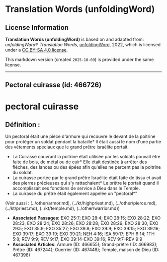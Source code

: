 # Translation Words (unfoldingWord)

## License Information

**Translation Words (unfoldingWord)** is based on and adapted from: _unfoldingWord® Translation Words_, [unfoldingWord](https://unfoldingword.org/utw), 2022, which is licensed under a [CC BY-SA 4.0 license](https://creativecommons.org/licenses/by-sa/4.0/legalcode.en).

This markdown version (created `2025-10-09`) is provided under the same license.



--------------------------------

## Pectoral cuirasse (id: 466726)

pectoral cuirasse
=================

Définition :
------------

Un pectoral était une pièce d'armure qui recouvre le devant de la poitrine pour protéger un soldat pendant la bataille\* Il était aussi le nom d'une partie des vêtements spéciaux que le grand prêtre Israélite portait.

* La Cuirasse couvrant la poitrine était utilisée par les soldats pouvait être faite de bois, de métal ou de cuir\* Elle était destinée à arrêter des flèches, des lances ou des épées afin qu'elles ne percent pas la poitrine du soldat.
* La cuirasse portée par le grand prêtre Israélite était faite de tissu et avait des pierres précieuses qui s'y rattachaient\* Le prêtre le portait quand il accomplissait ses fonctions de service à Dieu dans le Temple.
* La cuirasse du prêtre était également appelée un "pectoral\*"

(Voir aussi : (../other/armor.md), (../kt/highpriest.md), (../other/pierce.md), (../kt/priest.md), (../kt/temple.md), (../other/warrior.md))

* **Associated Passages:** EXO 25:7; EXO 28:4; EXO 28:15; EXO 28:22; EXO 28:23; EXO 28:24; EXO 28:26; EXO 28:28; EXO 28:29; EXO 28:30; EXO 29:5; EXO 35:9; EXO 35:27; EXO 39:8; EXO 39:9; EXO 39:15; EXO 39:16; EXO 39:17; EXO 39:19; EXO 39:21; NEH 4:16; ISA 59:17; EPH 6:14; 1TH 5:8; REV 9:9; REV 9:17; EXO 39:14–EXO 39:16; REV 9:7–REV 9:9
* **Associated Articles:** Armure (ID: 466655); Grand-prêtre (ID: 466983); Prêtre (ID: 467244); Guerrier (ID: 467448); Temple, maison de Dieu (ID: 467398)

